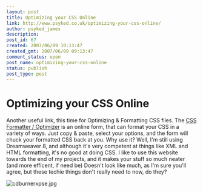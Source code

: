 ```yaml
---
layout: post
title: Optimizing your CSS Online
link: http://www.psyked.co.uk/optimizing-your-css-online/
author: psyked_james
description: 
post_id: 67
created: 2007/06/09 10:13:47
created_gmt: 2007/06/09 09:13:47
comment_status: open
post_name: optimizing-your-css-online
status: publish
post_type: post
---
```


# Optimizing your CSS Online

Another useful link, this time for Optimizing & Formatting CSS files. The [CSS Formatter / Optimizer](http://www.cdburnerxp.se/cssparse/css_optimiser.php) is an online form, that can format your CSS in a variety of ways. Just copy & paste, select your options, and the form will chuck your formatted CSS back at you. Why use it? Well, I'm still using Dreamweaver 8, and although it's very competent at things like XML and HTML formatting, it's no good at doing CSS. I like to use this website towards the end of my projects, and it makes your stuff so much neater (and more efficent, if need be) Doesn't look like much, as I'm sure you'll agree, but these techie things don't really need to now, do they? 

![cdburnerxpse.jpg](http://uploads.psyked.co.uk/2007/06/cdburnerxpse.jpg)